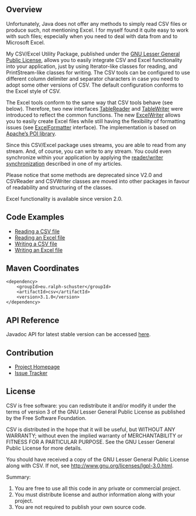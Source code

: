 ## Overview

Unfortunately, Java does not offer any methods to simply read CSV files or produce such, not mentioning Excel. 
I for myself found it quite easy to work with such files; especially when you need to deal with data from and 
to Microsoft Excel.

My CSV/Excel Utility Package, published under the [GNU Lesser General Public License](LICENSE.md), allows you to easily 
integrate CSV and Excel functionality into your application, just by using Iterator-like classes for reading, 
and PrintStream-like classes for writing. The CSV tools can be configured to use different column delimiter 
and separator characters in case you need to adopt some other versions of CSV. The default configuration 
conforms to the Excel style of CSV.

The Excel tools conform to the same way that CSV tools behave (see below). Therefore, two new interfaces 
[TableReader](https://www.javadoc.io/doc/eu.ralph-schuster/csv/latest//csv/TableReader.html) 
and [TableWriter](https://www.javadoc.io/doc/eu.ralph-schuster/csv/latest//csv/TableWriter.html)
were introduced to reflect the common functions. The new 
[ExcelWriter](https://www.javadoc.io/doc/eu.ralph-schuster/csv/latest//csv/impl/ExcelWriter.html)
allows you to easily create Excel files while still having the flexibility of formatting issues (see 
[ExcelFormatter](https://www.javadoc.io/doc/eu.ralph-schuster/csv/latest//csv/impl/ExcelFormatter.html)
interface). The implementation is based on [Apache’s POI library](http://poi.apache.org/).

Since this CSV/Excel package uses streams, you are able to read from any stream. And, of course, you can 
write to any stream. You could even synchronize within your application by applying the 
[reader/writer synchronization](https://techblog.ralph-schuster.eu/2008/08/09/synchronizing-reader-and-writer-threads/)
described in one of my articles.

Please notice that some methods are deprecated since V2.0 and CSVReader and CSVWriter classes are moved into 
other packages in favour of readability and structuring of the classes.

Excel functionality is available since version 2.0.

## Code Examples

 * [Reading a CSV file](https://www.javadoc.io/doc/eu.ralph-schuster/csv/latest//csv/impl/CSVReader.html)
 * [Reading an Excel file](https://www.javadoc.io/doc/eu.ralph-schuster/csv/latest//csv/impl/ExcelReader.html)
 * [Writing a CSV file](https://www.javadoc.io/doc/eu.ralph-schuster/csv/latest//csv/impl/CSVWriter.html)
 * [Writing an Excel file](https://www.javadoc.io/doc/eu.ralph-schuster/csv/latest//csv/impl/ExcelWriter.html)

## Maven Coordinates

```
<dependency>
	<groupId>eu.ralph-schuster</groupId>
	<artifactId>csv</artifactId>
	<version>3.1.0</version>
</dependency>
```

## API Reference

Javadoc API for latest stable version can be accessed [here](https://www.javadoc.io/doc/eu.ralph-schuster/csv/latest//index.html).

## Contribution

 * [Project Homepage](https://github.com/technicalguru/csv)
 * [Issue Tracker](https://github.com/technicalguru/csv/issues)
  
## License

CSV is free software: you can redistribute it and/or modify it under the terms of version 3 of the GNU 
Lesser General Public  License as published by the Free Software Foundation.

CSV is distributed in the hope that it will be useful, but WITHOUT ANY WARRANTY; without even the implied 
warranty of MERCHANTABILITY or FITNESS FOR A PARTICULAR PURPOSE.  See the GNU Lesser General Public 
License for more details.

You should have received a copy of the GNU Lesser General Public License along with CSV.  If not, see 
<http://www.gnu.org/licenses/lgpl-3.0.html>.

Summary:
 1. You are free to use all this code in any private or commercial project. 
 2. You must distribute license and author information along with your project.
 3. You are not required to publish your own source code.
